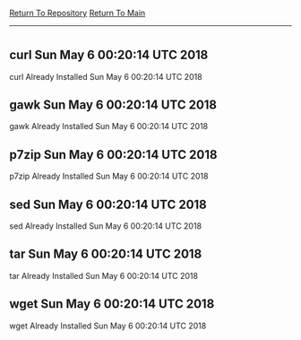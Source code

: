 [Return To Repository](https://github.com/deathbybandaid/piholeparser/)
[Return To Main](https://github.com/deathbybandaid/piholeparser/blob/master/RecentRunLogs/Mainlog.md)
____________________________________
# 
## curl Sun May 6 00:20:14 UTC 2018
curl Already Installed Sun May 6 00:20:14 UTC 2018
## gawk Sun May 6 00:20:14 UTC 2018
gawk Already Installed Sun May 6 00:20:14 UTC 2018
## p7zip Sun May 6 00:20:14 UTC 2018
p7zip Already Installed Sun May 6 00:20:14 UTC 2018
## sed Sun May 6 00:20:14 UTC 2018
sed Already Installed Sun May 6 00:20:14 UTC 2018
## tar Sun May 6 00:20:14 UTC 2018
tar Already Installed Sun May 6 00:20:14 UTC 2018
## wget Sun May 6 00:20:14 UTC 2018
wget Already Installed Sun May 6 00:20:14 UTC 2018
